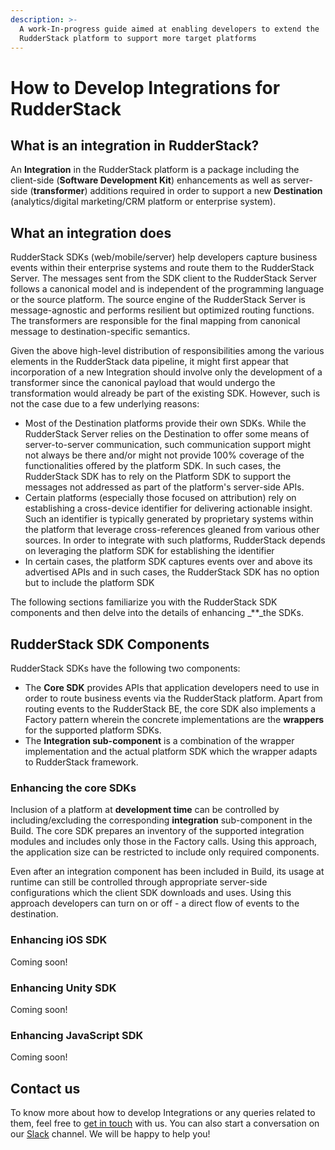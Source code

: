 ```yaml
---
description: >-
  A work-In-progress guide aimed at enabling developers to extend the
  RudderStack platform to support more target platforms
---
```


# How to Develop Integrations for RudderStack

## What is an integration in RudderStack?

‌An **Integration** in the RudderStack platform is a package including the client-side \(**Software Development Kit**\) enhancements as well as server-side \(**transformer**\) additions required in order to support a new **Destination** \(analytics/digital marketing/CRM platform or enterprise system\).

## What an integration does

RudderStack SDKs \(web/mobile/server\) help developers capture business events within their enterprise systems and route them to the RudderStack Server. The messages sent from the SDK client to the RudderStack Server follows a canonical model and is independent of the programming language or the source platform. The source engine of the RudderStack Server is message-agnostic and performs resilient but optimized routing functions. The transformers are responsible for the final mapping from canonical message to destination-specific semantics.

Given the above high-level distribution of responsibilities among the various elements in the RudderStack data pipeline, it might first appear that incorporation of a new Integration should involve only the development of a transformer since the canonical payload that would undergo the transformation would already be part of the existing SDK. However, such is not the case due to a few underlying reasons:

* Most of the Destination platforms provide their own SDKs. While the RudderStack Server relies on the Destination to offer some means of server-to-server communication, such communication support might not always be there and/or might not provide 100% coverage of the functionalities offered by the platform SDK. In such cases, the RudderStack SDK has to rely on the Platform SDK to support the messages not addressed as part of the platform's server-side APIs.
* Certain platforms \(especially those focused on attribution\) rely on establishing a cross-device identifier for delivering actionable insight. Such an identifier is typically generated by proprietary systems within the platform that leverage cross-references gleaned from various other sources. In order to integrate with such platforms, RudderStack depends on leveraging the platform SDK for establishing the identifier
* In certain cases, the platform SDK captures events over and above its advertised APIs and in such cases, the RudderStack SDK has no option but to include the platform SDK

‌The following sections familiarize you with the RudderStack SDK components and then delve into the details of enhancing _\*\*_the SDKs.

## RudderStack SDK Components

RudderStack SDKs have the following two components‌:

* The **Core SDK** provides APIs that application developers need to use in order to route business events via the RudderStack platform. Apart from routing events to the RudderStack BE, the core SDK also implements a Factory pattern wherein the concrete implementations are the **wrappers** for the supported platform SDKs.
* The **Integration sub-component** is a combination of the wrapper implementation and the actual platform SDK which the wrapper adapts to RudderStack framework.

### Enhancing the core SDKs

Inclusion of a platform at **development time** can be controlled by including/excluding the corresponding **integration** sub-component in the Build. The core SDK prepares an inventory of the supported integration modules and includes only those in the Factory calls. Using this approach, the application size can be restricted to include only required components.

‌Even after an integration component has been included in Build, its usage at runtime can still be controlled through appropriate server-side configurations which the client SDK downloads and uses. Using this approach developers can turn on or off - a direct flow of events to the destination.

### Enhancing iOS SDK

Coming soon!

### Enhancing Unity SDK

Coming soon!

### Enhancing JavaScript SDK

Coming soon!

## Contact us <a id="docs-internal-guid-a89efda1-7fff-16e0-53f3-fc73af7d3e3a"></a>

To know more about how to develop Integrations or any queries related to them, feel free to [get in touch](mailto:%20contact@rudderstack.com) with us. You can also start a conversation on our [Slack](https://resources.rudderstack.com/join-rudderstack-slack) channel. We will be happy to help you!

